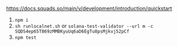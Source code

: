 https://docs.squads.so/main/v/development/introduction/quickstart

1. `npm i`
2. `sh runlocalnet.sh` or `solana-test-validator --url m -c SQDS4ep65T869zMMBKyuUq6aD6EgTu8psMjkvj52pCf`
3. `npm test`